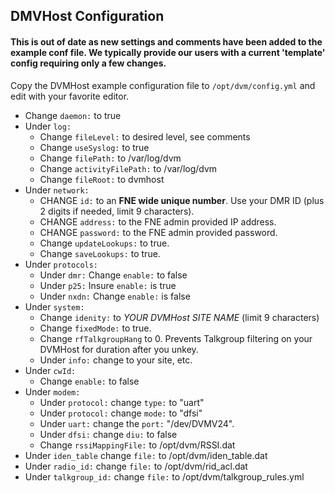 ## DMVHost Configuration

#### This is out of date as new settings and comments have been added to the example conf file. We typically provide our users with a current 'template' config requiring only a few changes.

Copy the DVMHost example configuration file to `/opt/dvm/config.yml` and edit with your favorite editor. 

* Change `daemon:` to true
* Under `log:`
  * Change `fileLevel:` to desired level, see comments
  * Change `useSyslog:` to true
  * Change `filePath:` to /var/log/dvm
  * Change `activityFilePath:` to /var/log/dvm
  * Change `fileRoot:` to dvmhost
* Under `network:`
  * CHANGE `id:` to an **FNE wide unique number**. Use your DMR ID (plus 2 digits if needed, limit 9 characters).
  * CHANGE `address:` to the FNE admin provided IP address.
  * CHANGE `password:` to the FNE admin provided password.
  * Change `updateLookups:` to true.
  * Change `saveLookups:` to true.
* Under `protocols:`
  * Under `dmr:` Change `enable:` to false
  * Under `p25:` Insure `enable:` is true
  * Under `nxdn:` Change `enable:` is false
* Under `system:`
  * Change `idenity:` to *YOUR DVMHost SITE NAME* (limit 9 characters)
  * Change `fixedMode:` to true.
  * Change `rfTalkgroupHang` to 0. Prevents Talkgroup filtering on your DVMHost for duration after you unkey.
  * Under `info:` change to your site, etc.
* Under `cwId:`
  * Change `enable:` to false
* Under `modem:`
  * Under `protocol:` change `type:` to "uart"
  * Under `protocol:` change `mode:` to "dfsi"
  * Under `uart:` change the `port:` "/dev/DVMV24".
  * Under `dfsi:` change `diu:` to false
  * Change `rssiMappingFile:` to /opt/dvm/RSSI.dat
* Under `iden_table` change `file:` to /opt/dvm/iden_table.dat
* Under `radio_id:` change `file:` to /opt/dvm/rid_acl.dat
* Under `talkgroup_id:` change `file:` to /opt/dvm/talkgroup_rules.yml

